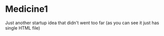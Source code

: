 # Medicine1
Just another startup idea that didn't went too far (as you can see it just has single HTML file)
